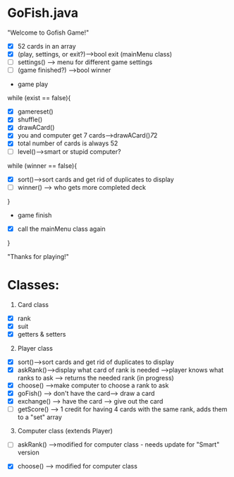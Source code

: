 # GoFish.java

"Welcome to Gofish Game!"

- [x] 52 cards in an array
- [x] (play, settings, or exit?)-->bool exit (mainMenu class)
- [ ] settings() --> menu for different game settings
- [ ] (game finished?) -->bool winner

- game play

while (exist == false){
- [x] gamereset() 
- [x] shuffle()
- [x] drawACard()
- [x] you and computer get 7 cards-->drawACard()*7*2
- [x] total number of cards is always 52
- [ ] level()-->smart or stupid computer?

while (winner == false){
- [x] sort()-->sort cards and get rid of duplicates to display
- [ ] winner() --> who gets more completed deck

}

- game finish 
- [x] call the mainMenu class again

}

"Thanks for playing!"


# Classes:
1. Card class
- [x] rank
- [x] suit
- [x] getters & setters
2. Player class
- [x] sort()-->sort cards and get rid of duplicates to display
- [x] askRank()-->display what card of rank is needed -->player knows what ranks to ask --> returns the needed rank (in progress)
- [x] choose() -->make computer to choose a rank to ask
- [x] goFish() --> don't have the card--> draw a card
- [x] exchange() --> have the card --> give out the card 
- [ ] getScore() --> 1 credit for having 4 cards with the same rank, adds them to a "set" array
3. Computer class (extends Player)
- [ ] askRank() -->modified for computer class - needs update for "Smart" version 
- [x] choose() --> modified for computer class



         
